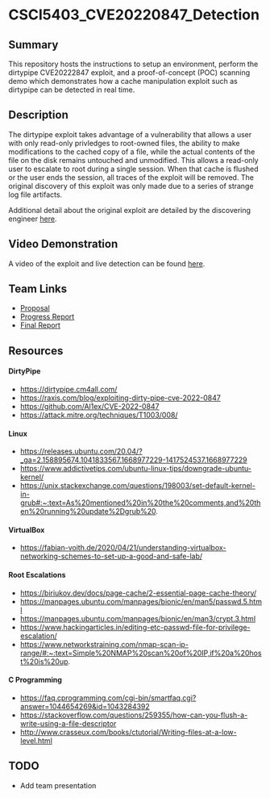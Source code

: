# CSCI5403_CVE20220847_Detection

## Summary
This repository hosts the instructions to setup an environment, perform the dirtypipe CVE20222847 exploit, and a proof-of-concept (POC) scanning demo which demonstrates how a cache manipulation exploit such as dirtypipe can be detected in real time.

## Description
The dirtypipe exploit takes advantage of a vulnerability that allows a user with only read-only privledges to root-owned files, the ability to make modifications to the cached copy of a file, while the actual contents of the file on the disk remains untouched and unmodified. This allows a read-only user to escalate to root during a single session. When that cache is flushed or the user ends the session, all traces of the exploit will be removed. The original discovery of this exploit was only made due to a series of strange log file artifacts.

Additional detail about the original exploit are detailed by the discovering engineer [here](https://dirtypipe.cm4all.com/).

## Video Demonstration
A video of the exploit and live detection can be found [here](https://youtu.be/zFXZ-Wd7Jek).

## Team Links
- [Proposal](https://docs.google.com/document/d/1Ej5i50u-w15W4MOU5rrApcnDrz5du96RQaN6N_96zIk/edit?usp=sharing)
- [Progress Report](https://docs.google.com/document/d/1YTQE10_W-f9DNDSEviGpOtVneBLEFnfrtC05tbwd9sI/edit?usp=sharing)
- [Final Report](https://docs.google.com/document/d/1gMS296A2NKfuEo7xz9yeFFJtiSfsbORWJUUcKy9a7fI/edit?usp=sharing)


## Resources
#### DirtyPipe
- https://dirtypipe.cm4all.com/
- https://raxis.com/blog/exploiting-dirty-pipe-cve-2022-0847
- https://github.com/Al1ex/CVE-2022-0847
- https://attack.mitre.org/techniques/T1003/008/
#### Linux
- https://releases.ubuntu.com/20.04/?_ga=2.158895674.1041833567.1668977229-1417524537.1668977229
- https://www.addictivetips.com/ubuntu-linux-tips/downgrade-ubuntu-kernel/
- https://unix.stackexchange.com/questions/198003/set-default-kernel-in-grub#:~:text=As%20mentioned%20in%20the%20comments,and%20then%20running%20update%2Dgrub%20.
#### VirtualBox
- https://fabian-voith.de/2020/04/21/understanding-virtualbox-networking-schemes-to-set-up-a-good-and-safe-lab/
#### Root Escalations
- https://biriukov.dev/docs/page-cache/2-essential-page-cache-theory/
- https://manpages.ubuntu.com/manpages/bionic/en/man5/passwd.5.html
- https://manpages.ubuntu.com/manpages/bionic/en/man3/crypt.3.html
- https://www.hackingarticles.in/editing-etc-passwd-file-for-privilege-escalation/
- https://www.networkstraining.com/nmap-scan-ip-range/#:~:text=Simple%20NMAP%20scan%20of%20IP,if%20a%20host%20is%20up.
#### C Programming
- https://faq.cprogramming.com/cgi-bin/smartfaq.cgi?answer=1044654269&id=1043284392
- https://stackoverflow.com/questions/259355/how-can-you-flush-a-write-using-a-file-descriptor
- http://www.crasseux.com/books/ctutorial/Writing-files-at-a-low-level.html

## TODO
- Add team presentation
